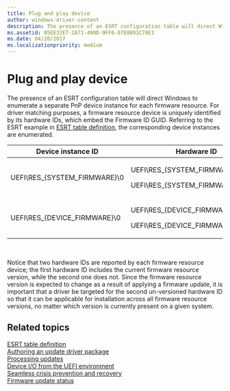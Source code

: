 ```yaml
---
title: Plug and play device
author: windows-driver-content
description: The presence of an ESRT configuration table will direct Windows to enumerate a separate PnP device instance for each firmware resource.
ms.assetid: 85EE32E7-1871-490D-9FF6-07E0891C78E3
ms.date: 04/20/2017
ms.localizationpriority: medium
---
```


# Plug and play device


The presence of an ESRT configuration table will direct Windows to enumerate a separate PnP device instance for each firmware resource. For driver matching purposes, a firmware resource device is uniquely identified by its hardware IDs, which embed the Firmware ID GUID. Referring to the ESRT example in [ESRT table definition](esrt-table-definition.md), the corresponding device instances are enumerated.

<table>
<colgroup>
<col width="50%" />
<col width="50%" />
</colgroup>
<thead>
<tr class="header">
<th>Device instance ID</th>
<th>Hardware ID</th>
</tr>
</thead>
<tbody>
<tr class="odd">
<td>UEFI\RES_{SYSTEM_FIRMWARE}\0</td>
<td><p>UEFI\RES_{SYSTEM_FIRMWARE}&REV_1</p>
<p>UEFI\RES_{SYSTEM_FIRMWARE}</p></td>
</tr>
<tr class="even">
<td>UEFI\RES_{DEVICE_FIRMWARE}\0</td>
<td><p>UEFI\RES_{DEVICE_FIRMWARE}&REV_1</p>
<p>UEFI\RES_{DEVICE_FIRMWARE}</p></td>
</tr>
</tbody>
</table>

 

Notice that two hardware IDs are reported by each firmware resource device; the first hardware ID includes the current firmware resource version, while the second one does not. Since the firmware resource version is expected to change as a result of applying a firmware update, it is important that a driver be targeted for the second un-versioned hardware ID so that it can be applicable for installation across all firmware resource versions, no matter which version is currently present on a given system.

## Related topics
[ESRT table definition](esrt-table-definition.md)  
[Authoring an update driver package](authoring-an-update-driver-package.md)  
[Processing updates](processing-updates.md)  
[Device I/O from the UEFI environment](device-i-o-from-the-uefi-environment.md)  
[Seamless crisis prevention and recovery](seamless-crisis-prevention-and-recovery.md)  
[Firmware update status](firmware-update-status.md)  



